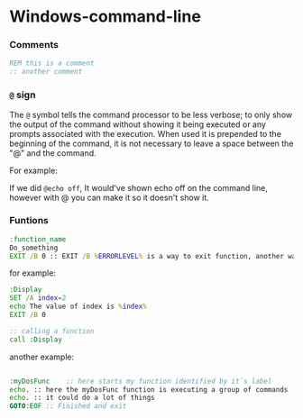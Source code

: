 # Windows-command-line

### Comments

```cmd
REM this is a comment
:: another comment
```

### `@` sign

The `@` symbol tells the command processor to be less verbose; to only show the output of the command without showing it being executed or any prompts associated with the execution. When used it is prepended to the beginning of the command, it is not necessary to leave a space between the "@" and the command.

For example:

 If we did `@echo off`, It would've shown echo off on the command line, however with @ you can make it so it doesn't show it.


### Funtions

```cmd
:function_name 
Do_something 
EXIT /B 0 :: EXIT /B %ERRORLEVEL% is a way to exit function, another way is goto:eof
```

for example:

```cmd
:Display 
SET /A index=2 
echo The value of index is %index% 
EXIT /B 0

:: calling a function
call :Display
```

another example:

```cmd

:myDosFunc    :: here starts my function identified by it`s label
echo. :: here the myDosFunc function is executing a group of commands
echo. :: it could do a lot of things
GOTO:EOF :: Finished and exit
```


